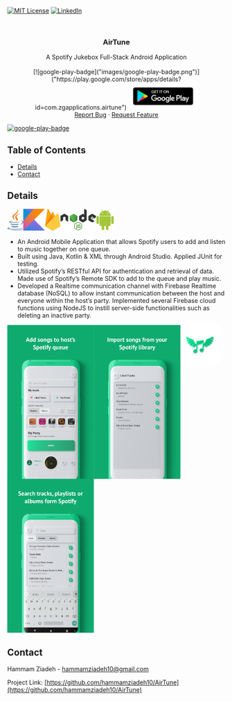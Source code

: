 [![MIT License][license-shield]][license-url]
[![LinkedIn][linkedin-shield]][linkedin-url]

<!-- INTRO. -->
<br />
<p align="center">
  <h3 align="center">AirTune</h3>

  <p align="center">
A Spotify Jukebox Full-Stack Android Application <br />
    <br />
    [![google-play-badge]("images/google-play-badge.png")]("https://play.google.com/store/apps/details?id=com.zgapplications.airtune")
    <img src="images/google-play-badge.png" 
         src="https://play.google.com/store/apps/details?id=com.zgapplications.airtune" width="160" >
     <br />
    <a href="https://github.com/hammamziadeh10/AirTune/issues">Report Bug</a>
    ·
    <a href="https://github.com/hammamziadeh10/AirTune/issues">Request Feature</a>
  </p>
</p>

[![google-play-badge]("images/google-play-badge.png")]("https://play.google.com/store/apps/details?id=com.zgapplications.airtune")

<!-- TABLE OF CONTENTS -->
## Table of Contents

* [Details](#details)
* [Contact](#contact)

<!-- DESIGN -->
## Details
<img src="images/java.svg?raw=true" align="left" height="50" >
<img src="images/kotlin.svg?raw=true" align="left" height="50" >
<img src="images/firebase.svg?raw=true" align="left" height="50" >
<img src="images/nodejs.svg?raw=true" align="left" height="50" >
<img src="images/android.svg?raw=true" height="50">

* An Android Mobile Application that allows Spotify users to add and listen to music together on one queue. 
* Built using Java, Kotlin & XML through Android Studio. Applied JUnit for testing.
* Utilized Spotify’s RESTful API for authentication and retrieval of data. Made use of Spotify’s Remote SDK to add to the queue and play music.
* Developed a Realtime communication channel with Firebase Realtime database (NoSQL) to allow instant communication between the host and everyone within the host’s party. Implemented several Firebase cloud functions using NodeJS to instill server-side functionalities such as deleting an inactive party.

<img src="images/airtune_logo.png" width="90" > 
<img src="images/ss1.png" align="left" width="200" >
<img src="images/ss2.png" align="left" width="200" >
<img src="images/ss3.png" width="200" >


<!-- CONTACT -->
## Contact

Hammam Ziadeh - hammamziadeh10@gmail.com

Project Link: [https://github.com/hammamziadeh10/AirTune](https://github.com/hammamziadeh10/AirTune)

[license-shield]: https://img.shields.io/github/license/othneildrew/Best-README-Template.svg?style=flat-square
[license-url]: https://github.com/othneildrew/Best-README-Template/blob/master/LICENSE.txt
[linkedin-shield]: https://img.shields.io/badge/-LinkedIn-black.svg?style=flat-square&logo=linkedin&colorB=555
[linkedin-url]: https://www.linkedin.com/in/hammam-ziadeh/
